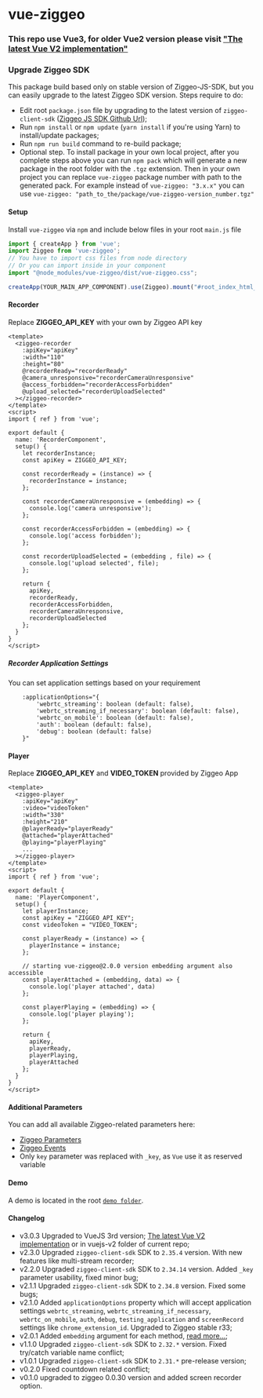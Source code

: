 # vue-ziggeo

### This repo use Vue3, for older Vue2 version please visit ["The latest Vue V2 implementation"](https://github.com/Ziggeo/vue-ziggeo/tree/7932156f9453ffa08425cf76f194ce41c777001f)

### Upgrade Ziggeo SDK
This package build based only on stable version of Ziggeo-JS-SDK, but you can easily upgrade to the latest Ziggeo SDK version. Steps require to do:
- Edit root `package.json` file by upgrading to the latest version of `ziggeo-client-sdk` ([Ziggeo JS SDK Github Url](https://github.com/Ziggeo/ziggeo-client-sdk));
- Run `npm install` or `npm update` (`yarn install` if you're using Yarn) to install/update packages;
- Run `npm run build` command to re-build package;
- Optional step. To install package in your own local project, after you complete steps above you can 
run `npm pack` which will generate a new package in the root folder with the `.tgz` extension.
Then in your own project you can replace `vue-ziggeo` package number with path to the generated pack. 
For example instead of `vue-ziggeo: "3.x.x"` you can use `vue-ziggeo: "path_to_the/package/vue-ziggeo-version_number.tgz"`

#### Setup
Install `vue-ziggeo` via `npm` and include below files in your root `main.js` file
```js
import { createApp } from 'vue';
import Ziggeo from 'vue-ziggeo';
// You have to import css files from node directory
// Or you can import inside in your component
import "@node_modules/vue-ziggeo/dist/vue-ziggeo.css";

createApp(YOUR_MAIN_APP_COMPONENT).use(Ziggeo).mount("#root_index_html_id_selector");

```

#### Recorder
Replace __ZIGGEO_API_KEY__ with your own by Ziggeo API key

```vue
<template>
  <ziggeo-recorder
    :apiKey="apiKey"
    :width="110"
    :height="80"
    @recorderReady="recorderReady"
    @camera_unresponsive="recorderCameraUnresponsive"
    @access_forbidden="recorderAccessForbidden"
    @upload_selected="recorderUploadSelected"
  ></ziggeo-recorder>
</template>
<script>
import { ref } from 'vue';
    
export default {
  name: 'RecorderComponent',
  setup() {
    let recorderInstance;
    const apiKey = ZIGGEO_API_KEY;

    const recorderReady = (instance) => {
      recorderInstance = instance;
    };

    const recorderCameraUnresponsive = (embedding) => {
      console.log('camera unresponsive');
    };

    const recorderAccessForbidden = (embedding) => {
      console.log('access forbidden');
    };

    const recorderUploadSelected = (embedding , file) => {
      console.log('upload selected', file);
    };
      
    return {
      apiKey,
      recorderReady,
      recorderAccessForbidden,
      recorderCameraUnresponsive,
      recorderUploadSelected
    };
  }
}
</script>
```

##### Recorder Application Settings
You can set application settings based on your requirement
```vue
    :applicationOptions="{ 
        'webrtc_streaming': boolean (default: false),
        'webrtc_streaming_if_necessary': boolean (default: false),
        'webrtc_on_mobile': boolean (default: false),
        'auth': boolean (default: false),
        'debug': boolean (default: false)
    }"
```

#### Player
Replace __ZIGGEO_API_KEY__ and __VIDEO_TOKEN__ provided by Ziggeo App
```vue
<template>
  <ziggeo-player
    :apiKey="apiKey"
    :video="videoToken"
    :width="330"
    :height="210"
    @playerReady="playerReady"
    @attached="playerAttached"
    @playing="playerPlaying"
    ...
  ></ziggeo-player>
</template>
<script>
import { ref } from 'vue';
    
export default {
  name: 'PlayerComponent',
  setup() {
    let playerInstance;
    const apiKey = "ZIGGEO_API_KEY";
    const videoToken = "VIDEO_TOKEN";

    const playerReady = (instance) => {
      playerInstance = instance;
    };

    // starting vue-ziggeo@2.0.0 version embedding argument also accessible
    const playerAttached = (embedding, data) => {
      console.log('player attached', data)
    };

    const playerPlaying = (embedding) => {
      console.log('player playing');
    };
      
    return {
      apiKey,
      playerReady,
      playerPlaying,
      playerAttached
    };
  }
}
</script>
```

#### Additional Parameters

You can add all available Ziggeo-related parameters here:
- [Ziggeo Parameters](https://ziggeo.com/docs/sdks/javascript/browser-integration/parameters)
- [Ziggeo Events](https://ziggeo.com/docs/sdks/javascript/browser-interaction/events)
- Only `key` parameter was replaced with `_key`, as `Vue` use it as reserved variable


#### Demo
A demo is located in the root [`demo folder`](https://github.com/Ziggeo/vue-ziggeo/tree/master/demo).

#### Changelog
- v3.0.3 Upgraded to VueJS 3rd version; [The latest Vue V2 implementation](https://github.com/Ziggeo/vue-ziggeo/tree/7932156f9453ffa08425cf76f194ce41c777001f) or in vuejs-v2 folder of current repo;
- v2.3.0 Upgraded `ziggeo-client-sdk` SDK to `2.35.4` version. With new features like multi-stream recorder;
- v2.2.0 Upgraded `ziggeo-client-sdk` SDK to `2.34.14` version. Added `_key` parameter usability, fixed minor bug;
- v2.1.1 Upgraded `ziggeo-client-sdk` SDK to `2.34.8` version. Fixed some bugs;
- v2.1.0 Added `applicationOptions` property which will accept application settings `webrtc_streaming`, `webrtc_streaming_if_necessary`, `webrtc_on_mobile`, `auth`, `debug`, `testing_application` and `screenRecord` settings like `chrome_extension_id`. Upgraded to Ziggeo stable r33;
- v2.0.1 Added `embedding` argument for each method, [read more...](https://ziggeo.com/docs/sdks/javascript/browser-interaction/application-embedding-events#javascript-revision=stable);
- v1.1.0 Upgraded `ziggeo-client-sdk` SDK to `2.32.*` version. Fixed try/catch variable name conflict;
- v1.0.1 Upgraded `ziggeo-client-sdk` SDK to `2.31.*` pre-release version;
- v0.2.0 Fixed countdown related conflict;
- v0.1.0 upgraded to ziggeo 0.0.30 version and added screen recorder option.

